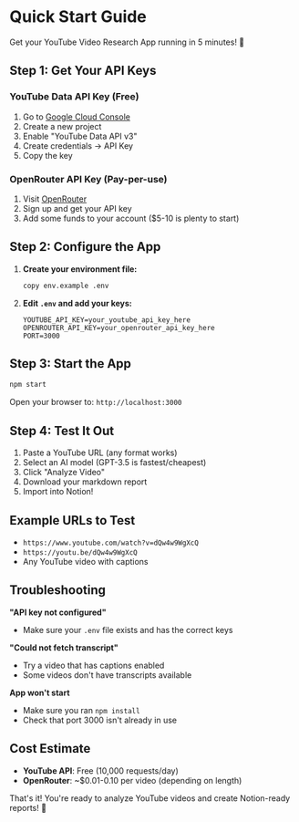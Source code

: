 # Quick Start Guide

Get your YouTube Video Research App running in 5 minutes! 🚀

## Step 1: Get Your API Keys

### YouTube Data API Key (Free)
1. Go to [Google Cloud Console](https://console.cloud.google.com/)
2. Create a new project
3. Enable "YouTube Data API v3"
4. Create credentials → API Key
5. Copy the key

### OpenRouter API Key (Pay-per-use)
1. Visit [OpenRouter](https://openrouter.ai/)
2. Sign up and get your API key
3. Add some funds to your account ($5-10 is plenty to start)

## Step 2: Configure the App

1. **Create your environment file:**
   ```bash
   copy env.example .env
   ```

2. **Edit `.env` and add your keys:**
   ```env
   YOUTUBE_API_KEY=your_youtube_api_key_here
   OPENROUTER_API_KEY=your_openrouter_api_key_here
   PORT=3000
   ```

## Step 3: Start the App

```bash
npm start
```

Open your browser to: `http://localhost:3000`

## Step 4: Test It Out

1. Paste a YouTube URL (any format works)
2. Select an AI model (GPT-3.5 is fastest/cheapest)
3. Click "Analyze Video"
4. Download your markdown report
5. Import into Notion!

## Example URLs to Test

- `https://www.youtube.com/watch?v=dQw4w9WgXcQ`
- `https://youtu.be/dQw4w9WgXcQ`
- Any YouTube video with captions

## Troubleshooting

**"API key not configured"**
- Make sure your `.env` file exists and has the correct keys

**"Could not fetch transcript"**
- Try a video that has captions enabled
- Some videos don't have transcripts available

**App won't start**
- Make sure you ran `npm install`
- Check that port 3000 isn't already in use

## Cost Estimate

- **YouTube API**: Free (10,000 requests/day)
- **OpenRouter**: ~$0.01-0.10 per video (depending on length)

That's it! You're ready to analyze YouTube videos and create Notion-ready reports! 🎉 